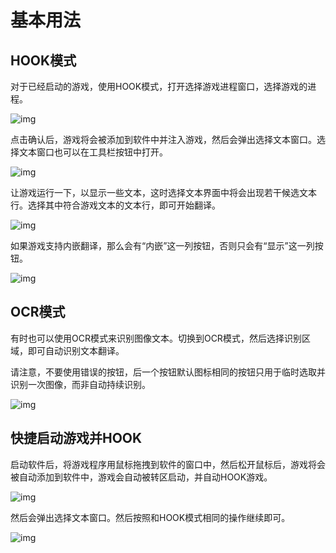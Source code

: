 # 基本用法

## HOOK模式

对于已经启动的游戏，使用HOOK模式，打开选择游戏进程窗口，选择游戏的进程。

![img](https://image.lunatranslator.org/zh/basicuse/hook.png) 

点击确认后，游戏将会被添加到软件中并注入游戏，然后会弹出选择文本窗口。选择文本窗口也可以在工具栏按钮中打开。

![img](https://image.lunatranslator.org/zh/basicuse/select.png) 

让游戏运行一下，以显示一些文本，这时选择文本界面中将会出现若干候选文本行。选择其中符合游戏文本的文本行，即可开始翻译。

![img](https://image.lunatranslator.org/zh/basicuse/show.png)

如果游戏支持内嵌翻译，那么会有“内嵌”这一列按钮，否则只会有“显示”这一列按钮。

![img](https://image.lunatranslator.org/zh/basicuse/embed.png)

## OCR模式

有时也可以使用OCR模式来识别图像文本。切换到OCR模式，然后选择识别区域，即可自动识别文本翻译。

请注意，不要使用错误的按钮，后一个按钮默认图标相同的按钮只用于临时选取并识别一次图像，而非自动持续识别。

![img](https://image.lunatranslator.org/zh/basicuse/ocr.png)

## 快捷启动游戏并HOOK

启动软件后，将游戏程序用鼠标拖拽到软件的窗口中，然后松开鼠标后，游戏将会被自动添加到软件中，游戏会自动被转区启动，并自动HOOK游戏。

![img](https://image.lunatranslator.org/zh/basicuse/load.png) 

然后会弹出选择文本窗口。然后按照和HOOK模式相同的操作继续即可。

![img](https://image.lunatranslator.org/zh/basicuse/loaded.png) 
